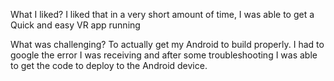 What I liked?
I liked that in a very short amount of time, I was able to get a Quick and easy VR app running

What was challenging?
To actually get my Android to build properly.  I had to google the error I was receiving and after some troubleshooting I was able to get the code to deploy to the Android device.